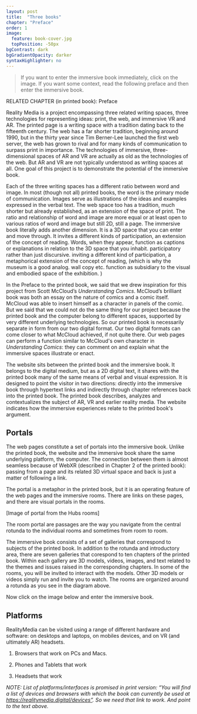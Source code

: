 ```yaml
---
layout: post
title:  "Three books"
chapter: "Preface"
order: 1
image:
  feature: book-cover.jpg
  topPosition: -50px
bgContrast: dark
bgGradientOpacity: darker
syntaxHighlighter: no
---
```


<blockquote> If you want to enter the immersive book immediately, click on the image. If you want some context, read the following preface and then enter the immersive book. </blockquote>

<div class="img img--fullContainer img--14xLeading" style="background-image: url({{ site.baseurl_book_img }}intro-room.png);"></div>



RELATED CHAPTER (in printed book): Preface

Reality Media is a project encompassing three related writing spaces, three technologies for representing ideas: print, the web, and immersive VR and AR. The printed page is a writing space with a tradition dating back to the fifteenth century. The web has a far shorter tradition, beginning around 1990, but in the thirty year since Tim Berner-Lee launched the first web server, the web has grown to rival and for many kinds of communication to surpass print in importance. The technologies of immersive, three-dimensional spaces of AR and VR are actually as old as the technologies of the web. But AR and VR are not typically understood as writing spaces at all. One goal of this project is to demonstrate the potential of the immersive book. 

Each of the three writing spaces has a different ratio between word and image. In most (though not all) printed books, the word is the primary mode of communication. Images serve as illustrations of the ideas and examples expressed in the verbal text. The web space too has a tradition, much shorter but already established, as an extension of the space of print. The ratio and relationship of word and image are more equal or at least open to various ratios of word and image but still 2D, still a page. The immersive book literally adds another dimension. It is a 3D space that you can enter and move through. It invites a different kinds of participation, an extension of the concept of reading. Words, when they appear, function as captions or explanations in relation to the 3D space that you inhabit.  participatory rather than just discursive. inviting a different kind of participation, a metaphorical extension of the concept of reading, (which is why the museum is a good analog. wall copy etc. function as subsidiary to the visual and embodied space of the exhibition. ) 


In the Preface to the printed book, we said that we drew inspiration for this project from Scott McCloud’s <i>Understanding Comics</i>. McCloud’s brilliant book was both an essay on the nature of comics and a comic itself. McCloud was able to insert himself as a character in panels of the comic. But we said that we could not do the same thing for our project because the printed book and the computer belong to different spaces, supported by very different underlying technologies. So our printed book is necessarily separate in form from our two digital format.  Our two digital formats can come closer to what McCloud achieved, if not quite there. Our web pages can perform a function similar to McCloud's own character in <i>Understanding Comics</i>: they can comment on and explain what the immersive spaces illustrate or enact. 

The website sits between the printed book and the immersive book. It belongs to the digital medium, but as a 2D digital text, it shares with the printed book many of the same means of verbal and visual expression. It is designed to point the visitor in two directions: directly into the immersive book through hypertext links and indirectly through chapter references back into the printed book. The printed book describes, analyzes and contextualizes the subject of AR, VR and earlier reality media. The website indicates how the immersive experiences relate to the printed book's argument. 

<h2>Portals</h2>
The web pages constitute a set of portals into the immersive book. Unlike the printed book, the website and the immersive book share the same underlying platform, the computer. The connection between them is almost seamless because of WebXR (described in Chapter 2 of the printed book): passing from a page and its related 3D virtual space and back is just a matter of following a link. 

The portal is a metaphor in the printed book, but it is an operating feature of the web pages and the immersive rooms. There are links on these pages, and there are visual portals in the rooms. 

[Image of portal from the Hubs rooms]

The room portal are passages are the way you navigate from the central rotunda to the individual rooms and sometimes from room to room. 

<div class="img img--fullContainer img--16xLeading" style="background-image: url({{ site.baseurl_book_img }}Rotunda-layout.png);"></div>

The immersive book consists of a set of galleries that correspond to subjects of the printed book. In addition to the rotunda and introductory area, there are seven galleries that corespond to ten chapters of the printed book. Within each gallery are 3D models, videos, images, and text related to the themes and issues raised in the corresponding chapters. In some of the rooms, you will be invited to interact with the models. Other 3D models or videos simply run and invite you to watch. The rooms are organized around a rotunda as you see in the diagram above. 

Now click on the image below and enter the immersive book.

<div class="img img--fullContainer img--14xLeading" style="background-image: url({{ site.baseurl_book_img }}intro-room.png);"></div>


<h2>Platforms</h2>

RealityMedia can be visited using a range of different hardware and software: on desktops and laptops, on mobiles devices, and on VR (and ultimately AR) headsets. 


1. Browsers that work on PCs and Macs.

2. Phones and Tablets that work

3. Headsets that work


<i> NOTE: List of platforms/interfaces is promised in print version: “You will find a list of devices and browsers with which the book can currently be used at https://realitymedia.digital/devices”. So we need that link to work. And point to the text above. </i>
